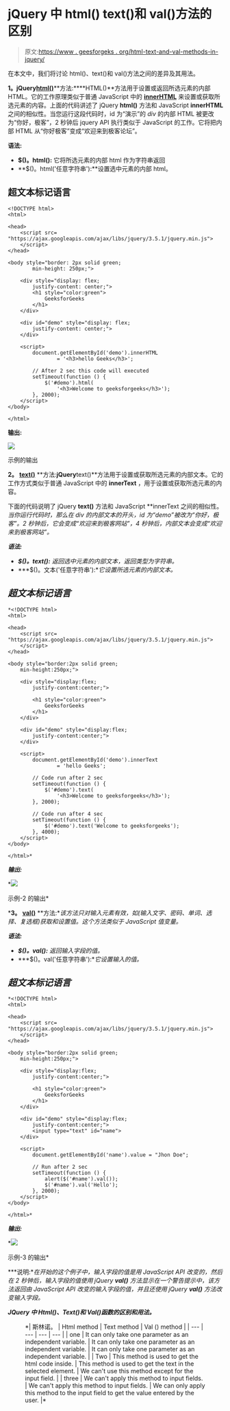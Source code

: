 # jQuery 中 html() text()和 val()方法的区别

> 原文:[https://www . geesforgeks . org/html-text-and-val-methods-in-jquery/](https://www.geeksforgeeks.org/difference-between-html-text-and-val-methods-in-jquery/)

在本文中，我们将讨论 html()、text()和 val()方法之间的差异及其用法。

**1。jQuery**[**html()**](https://www.geeksforgeeks.org/jquery-html-method/)**方法:****HTML()**方法用于设置或返回所选元素的内部 HTML。它的工作原理类似于普通 JavaScript 中的 [**innerHTML**](https://www.geeksforgeeks.org/html-dom-innerhtml-property/) 来设置或获取所选元素的内容。上面的代码讲述了 jQuery **html()** 方法和 JavaScript **innerHTML** 之间的相似性。当您运行这段代码时，id 为“演示”的 *div* 的内部 HTML 被更改为“你好，极客”，2 秒钟后 jquery API 执行类似于 JavaScript 的工作。它将把内部 HTML 从“你好极客”变成“欢迎来到极客论坛”。

**语法:**

*   **$()。html():** 它将所选元素的内部 html 作为字符串返回
*   **$()。html('任意字符串'):**设置选中元素的内部 html。

## 超文本标记语言

```
<!DOCTYPE html>
<html>

<head>
    <script src=
"https://ajax.googleapis.com/ajax/libs/jquery/3.5.1/jquery.min.js">
    </script>
</head>

<body style="border: 2px solid green; 
        min-height: 250px;">

    <div style="display: flex; 
        justify-content: center;">
        <h1 style="color:green">
            GeeksforGeeks
        </h1>
    </div>

    <div id="demo" style="display: flex; 
        justify-content: center;">
    </div>

    <script>
        document.getElementById('demo').innerHTML
                = '<h3>hello Geeks</h3>';

        // After 2 sec this code will executed
        setTimeout(function () {
            $('#demo').html(
                '<h3>Welcome to geeksforgeeks</h3>');
        }, 2000);
    </script>
</body>

</html>
```

**输出:**

![](img/fa10eae0e2678c639741cbce4e1c125f.png)

示例的输出

**2。** [**text()**](https://www.geeksforgeeks.org/jquery-text-method/) **方法:**jQuery**text()**方法用于设置或获取所选元素的内部文本。它的工作方式类似于普通 JavaScript 中的 **innerText** ，用于设置或获取所选元素的内容。

下面的代码说明了 jQuery **text()** 方法和 JavaScript **innerText 之间的相似性。**当你运行代码时，那么在 *div* 的内部文本的开头，id 为*“demo”被改为“你好，极客”。2 秒钟后，它会变成“欢迎来到极客网站”，4 秒钟后，内部文本会变成“欢迎来到极客网站”。*

***语法:***

*   ***$()。text():** 返回选中元素的内部文本，返回类型为字符串。*
*   ***$()。文本('任意字符串'):**它设置所选元素的内部文本。*

## *超文本标记语言*

```
*<!DOCTYPE html>
<html>

<head>
    <script src=
"https://ajax.googleapis.com/ajax/libs/jquery/3.5.1/jquery.min.js">
    </script>
</head>

<body style="border:2px solid green;
    min-height:250px;">

    <div style="display:flex;
        justify-content:center;">

        <h1 style="color:green">
            GeeksforGeeks
        </h1>
    </div>

    <div id="demo" style="display:flex;
        justify-content:center;">
    </div>

    <script>
        document.getElementById('demo').innerText
                = 'hello Geeks';

        // Code run after 2 sec
        setTimeout(function () {
            $('#demo').text(
                '<h3>Welcome to geeksforgeeks</h3>');
        }, 2000);

        // Code run after 4 sec
        setTimeout(function () {
            $('#demo').text('Welcome to geeksforgeeks');
        }, 4000);
    </script>
</body>

</html>*
```

***输出:***

*![](img/dbaaf669b9d3cfb4da7df4e0e618fcd8.png)

示例-2 的输出* 

***3。** [**val()**](https://www.geeksforgeeks.org/jquery-val-with-examples/) **方法:**该方法只对输入元素有效，如(输入文字、密码、单词、选择、复选框)获取和设置值。这个方法类似于 JavaScript *值*变量。*

***语法:***

*   ***$()。val():** 返回输入字段的值。*
*   ***$()。val('任意字符串'):**它设置输入的值。*

## *超文本标记语言*

```
*<!DOCTYPE html>
<html>

<head>
    <script src=
"https://ajax.googleapis.com/ajax/libs/jquery/3.5.1/jquery.min.js">
    </script>
</head>

<body style="border:2px solid green;
    min-height:250px;">

    <div style="display:flex;
        justify-content:center;">

        <h1 style="color:green">
            GeeksforGeeks
        </h1>
    </div>

    <div id="demo" style="display:flex;
        justify-content:center;">
        <input type="text" id="name">
    </div>

    <script>
        document.getElementById('name').value = "Jhon Doe";

        // Run after 2 sec 
        setTimeout(function () {
            alert($('#name').val());
            $('#name').val('Hello');
        }, 2000);
    </script>
</body>

</html>*
```

***输出:***

*![](img/2dd915fd6dee976f5363c0644e63baac.png)

示例-3 的输出* 

***说明:**在开始的这个例子中，输入字段的值是用 JavaScript API 改变的，然后在 2 秒钟后，输入字段的值使用 jQuery **val()** 方法显示在一个警告提示中，该方法返回由 JavaScript API 改变的输入字段的值，并且还使用 jQuery **val()** 方法改变输入字段。*

***JQuery 中 Html()、Text()和 Val()函数的区别和用法。***

<figure class="table"> *| 斯林诺。 | Html method | Text method | Val () method |
| --- | --- | --- | --- |
| one | It can only take one parameter as an independent variable. | It can only take one parameter as an independent variable. | It can only take one parameter as an independent variable. |
| Two | This method is used to get the html code inside. | This method is used to get the text in the selected element. | We can't use this method except for the input field. |
| three | We can't apply this method to input fields. | We can't apply this method to input fields. | We can only apply this method to the input field to get the value entered by the user. |* </figure>